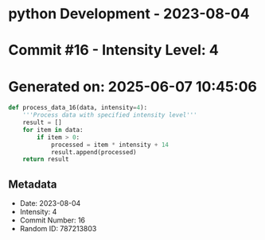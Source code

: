 ﻿# python Development - 2023-08-04
# Commit #16 - Intensity Level: 4
# Generated on: 2025-06-07 10:45:06
```python
def process_data_16(data, intensity=4):
    '''Process data with specified intensity level'''
    result = []
    for item in data:
        if item > 0:
            processed = item * intensity + 14
            result.append(processed)
    return result
```
## Metadata
- Date: 2023-08-04
- Intensity: 4
- Commit Number: 16
- Random ID: 787213803
